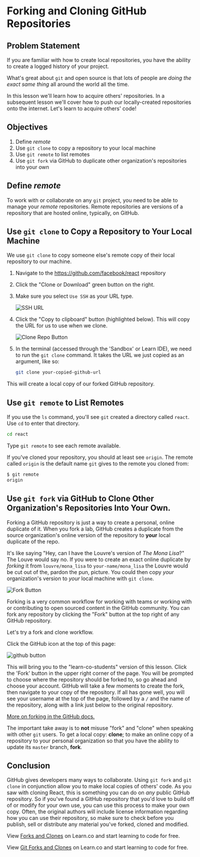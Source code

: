 # Forking and Cloning GitHub Repositories

## Problem Statement

If you are familiar with how to create local repositories, you have the ability
to create a logged history of your project.

What's great about `git` and open source is that lots of people are _doing the
exact same thing_ all around the world all the time.

In this lesson we'll learn how to acquire others' repositories. In a subsequent
lesson we'll cover how to push our locally-created repositories onto the
internet. Let's learn to acquire others' code!

## Objectives

1. Define _remote_
2. Use `git clone` to copy a repository to your local machine
3. Use `git remote` to list remotes
4. Use `git fork` via GitHub to duplicate other organization's repositories into your own

## Define _remote_

To work with or collaborate on any `git` project, you need to be able to manage
your _remote_ repositories. Remote repositories are versions of a repository
that are hosted online, typically, on GitHub.

## Use `git clone` to Copy a Repository to Your Local Machine

We use `git clone` to copy someone else's remote copy of their local repository
to our machine.

1. Navigate to the https://github.com/facebook/react repository
2. Click the "Clone or Download" green button on the right.
2. Make sure you select `Use SSH` as your URL type.

	![SSH URL](https://files.readme.io/UgsI2ndmR2aH5ky5G1OA_GitHub%20-%20SSH%20-%201.png)

3. Click the "Copy to clipboard" button (highlighted below). This will copy the
URL for us to use when we clone.

	![Clone Repo Button](http://readme-pics.s3.amazonaws.com/clone-repo-clone-url-button.png)

4. In the terminal (accessed through the 'Sandbox' or Learn IDE), we need to
run the `git clone` command. It takes the URL we just copied as an argument,
like so:

	```bash
	git clone your-copied-github-url
	```

This will create a local copy of our forked GitHub repository.

## Use `git remote` to List Remotes

If you use the `ls` command, you'll see `git` created a directory called
`react`. Use `cd` to enter that directory.

```bash
cd react
```

Type `git remote` to see each remote available.

If you've cloned your repository, you should at least see `origin`. The remote
called `origin` is the default name `git` gives to the remote you cloned from:

```bash
$ git remote
origin
```

## Use `git fork` via GitHub to Clone Other Organization's Repositories Into Your Own.

Forking a GitHub repository is just a way to create a personal, online duplicate
of it. When you fork a lab, GitHub creates a duplicate from the source
organization's online version of the repository to **your** local duplicate of the
repo.

It's like saying "Hey, can I have the Louvre's version of _The Mona Lisa_?" The
Louve would say no. If you were to create an exact online duplicate by
_forking_ it from `louvre/mona_lisa` to `your-name/mona_lisa` the Louvre would
be cut out of the, pardon the pun, picture. You could then copy *your*
organization's version to *your* local machine with `git clone`.

![Fork Button](http://readme-pics.s3.amazonaws.com/fork_button.jpg)

Forking is a very common workflow for working with teams or working with or
contributing to open sourced content in the GitHub community.  You can fork any
repository by clicking the "Fork" button at the top right of any GitHub
repository.

Let's try a fork and clone workflow.

Click the GitHub icon at the top of this page:

![github button](https://s3.amazonaws.com/flatiron-client-assets/assets/github-learn-button.png)

This will bring you to the "learn-co-students" version of this lesson.  Click
the 'Fork' button in the upper right corner of the page.  You will be prompted
to choose where the repository should be forked to, so go ahead and choose your
account. GitHub will take a few moments to create the fork, then navigate to
your copy of the repository.  If all has gone well, you will see your username
at the top of the page, followed by a `/` and the name of the repository, along
with a link just below to the original repository.

[More on forking in the GitHub docs.](https://help.github.com/enterprise/2.2/user/articles/fork-a-repo/)

The important take away is to **not** misuse "fork" and "clone" when speaking
with other `git` users. To get a local copy: **clone**; to make an online copy
of a repository to your personal organization so that you have the ability to
update its `master` branch, **fork**.

## Conclusion

GitHub gives developers many ways to collaborate. Using `git fork` and `git
clone` in conjunction allow you to make local copies of others' code. As you
saw with cloning React, this is something you can do on _any_ public GitHub
repository.  So if you've found a GitHub repository that you'd love to build
off of or modify for your own use, you can use this process to make your own
copy.  Often, the original authors will include license information regarding
how you can use their repository, so make sure to check before you publish,
sell or distribute any material you've forked, cloned and modified.

<p data-visibility='hidden'>View <a href='https://learn.co/lessons/forks-and-clones-readme' title='Forks and Clones'>Forks and Clones</a> on Learn.co and start learning to code for free.</p>

<p class='util--hide'>View <a href='https://learn.co/lessons/forks-and-clones-readme'>Git Forks and Clones</a> on Learn.co and start learning to code for free.</p>
